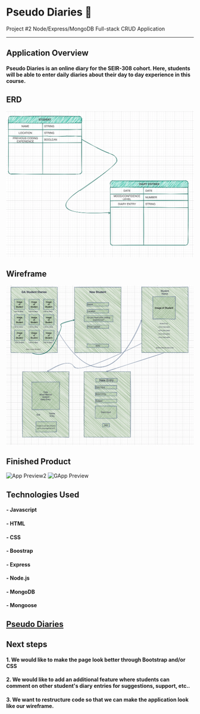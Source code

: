 # Pseudo Diaries :page_facing_up:
Project #2 Node/Express/MongoDB
Full-stack CRUD Application
____________________________________________________________________________________________________________________________________________________________________
## Application Overview
#### Pseudo Diaries is an online diary for the SEIR-308 cohort. Here, students will be able to enter daily diaries about their day to day experience in this course.


## ERD
![erd](https://github.com/edithr2852/student-diary-project/blob/master/student-diary-project/Screen%20Shot%202021-04-15%20at%201.05.16%20AM.png)

## Wireframe
![wireframe](https://github.com/edithr2852/student-diary-project/blob/master/student-diary-project/Screen%20Shot%202021-04-15%20at%201.05.35%20AM.png)

## Finished Product
![App Preview2](https://github.com/edithr2852/student-diary-project/blob/master/student-diary-project/Screen%20Shot%202021-04-15%20at%201.06.17%20AM.png)
![GApp Preview](https://github.com/edithr2852/student-diary-project/blob/master/student-diary-project/Screen%20Shot%202021-04-15%20at%201.07.04%20AM.png)

## Technologies Used
#### - Javascript
#### - HTML
#### - CSS
#### - Boostrap
#### - Express
#### - Node.js
#### - MongoDB
#### - Mongoose

## [Pseudo Diaries](https://cryptic-reaches-86657.herokuapp.com/students)

## Next steps 
#### 1. We would like to make the page look better through Bootstrap and/or CSS 
#### 2. We would like to add an additional feature where students can comment on other student's diary entries for suggestions, support, etc..
#### 3. We want to restructure code so that we can make the application look like our wireframe.
